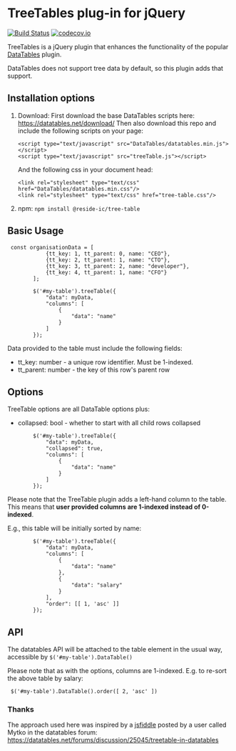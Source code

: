 # TreeTables plug-in for jQuery

[![Build Status](https://travis-ci.com/reside-ic/tree-table.svg?branch=master )](https://travis-ci.com/reside-ic/tree-table?branch=master)
[![codecov.io](https://codecov.io/github/reside-ic/tree-table/coverage.svg?branch=master)](https://codecov.io/github/reside-ic/tree-table?branch=master)

TreeTables is a jQuery plugin that enhances the functionality of the
popular [DataTables](https://github.com/DataTables/DataTables) plugin.

DataTables does not support tree data by default, so this plugin adds
that support.

## Installation options
1. Download:
    First download the base DataTables scripts here: https://datatables.net/download/
    Then also download this repo and include the following scripts on your page:

    ```
    <script type="text/javascript" src="DataTables/datatables.min.js"></script>
    <script type="text/javascript" src="treeTable.js"></script>
    ```

    And the following css in your document head:
    ```
    <link rel="stylesheet" type="text/css" href="DataTables/datatables.min.css"/>
    <link rel="stylesheet" type="text/css" href="tree-table.css"/>
    ```

2. npm: `npm install @reside-ic/tree-table`

## Basic Usage

```
 const organisationData = [
            {tt_key: 1, tt_parent: 0, name: "CEO"},
            {tt_key: 2, tt_parent: 1, name: "CTO"},
            {tt_key: 3, tt_parent: 2, name: "developer"},
            {tt_key: 4, tt_parent: 1, name: "CFO"}
        ];

        $('#my-table').treeTable({
            "data": myData,
            "columns": [
                {
                    "data": "name"
                }
            ]
        });
```

Data provided to the table must include the following fields:
* tt_key: number - a unique row identifier. Must be 1-indexed.
* tt_parent: number - the key of this row's parent row

## Options
TreeTable options are all DataTable options plus:
* collapsed: bool - whether to start with all child rows collapsed

```
        $('#my-table').treeTable({
            "data": myData,
            "collapsed": true,
            "columns": [
                {
                    "data": "name"
                }
            ]
        });
```

Please note that the TreeTable plugin adds a left-hand column to the table.
This means that **user provided columns are 1-indexed instead of 0-indexed**.

E.g., this table will be initially sorted by name:


```
        $('#my-table').treeTable({
            "data": myData,
            "columns": [
                {
                    "data": "name"
                },
                {
                    "data": "salary"
                }
            ],
            "order": [[ 1, 'asc' ]]
        });
```


## API
The datatables API will be attached to the table element in the usual way,
accessible by ```$('#my-table').DataTable()```

Please note that as with the options, columns are 1-indexed. E.g. to re-sort the
above table by salary:

```
 $('#my-table').DataTable().order([ 2, 'asc' ])
 ```

### Thanks
The approach used here was inspired by a [jsfiddle](http://jsfiddle.net/hcke44hy/8)
posted by a user called Mytko in the datatables forum:
https://datatables.net/forums/discussion/25045/treetable-in-datatables
